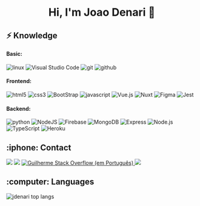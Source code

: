 <h1 align="center"> Hi, I'm Joao Denari 👋 </h1>

<h2>⚡ Knowledge </h2>
<div>
  <h4> Basic: </h4>
  <img src="https://img.shields.io/badge/Linux-FCC624?style=for-the-badge&logo=linux&logoColor=black" alt="linux">
  <img src="https://img.shields.io/badge/VisualStudioCode-0078d7.svg?style=for-the-badge&logo=visual-studio-code&logoColor=white" alt="Visual Studio Code"/>
  <img src="https://img.shields.io/badge/git-%23F05033.svg?style=for-the-badge&logo=git&logoColor=white" alt="git">
  <img src="https://img.shields.io/badge/github-%23121011.svg?style=for-the-badge&logo=github&logoColor=white" alt="github">

  <h4> Frontend: </h4>
  <img src="https://img.shields.io/badge/-HTML5-E96228?style=for-the-badge&logoColor=FFF&logo=html5" alt="html5">
  <img src="https://img.shields.io/badge/-CSS3-1572B6?style=for-the-badge&logoColor=FFF&logo=css3" alt="css3">
  <img src="https://img.shields.io/badge/Bootstrap-563D7C?style=for-the-badge&logo=bootstrap&logoColor=white" alt="BootStrap">
  <img src="https://img.shields.io/badge/-JavaScript-F2BF22?style=for-the-badge&logoColor=FFF&logo=javascript" alt="javascript">
  <img src="https://img.shields.io/badge/-Vue.js-4FC08D?style=for-the-badge&logoColor=FFF&logo=Vue.js" alt="Vue.js">
  <img src="https://img.shields.io/badge/-nuxt.js-000?style=for-the-badge&logo=nuxt.js" alt="Nuxt">
  <img src="https://img.shields.io/badge/figma-%23F24E1E.svg?style=for-the-badge&logo=figma&logoColor=white" alt="Figma"/>
  <img src="https://img.shields.io/badge/-jest-%23C21325?style=for-the-badge&logo=jest&logoColor=white" alt="Jest">

  <h4> Backend: </h4>
  <img src="https://img.shields.io/badge/-Python-3776AB?style=for-the-badge&logoColor=FFF&logo=Python" alt="python">
  <img src="https://img.shields.io/badge/node.js-6DA55F?style=for-the-badge&logo=node.js&logoColor=white" alt="NodeJS">
  <img src="https://img.shields.io/badge/firebase-%23039BE5.svg?style=for-the-badge&logo=firebase" alt="Firebase">
  <img src="https://img.shields.io/badge/MongoDB-%234ea94b.svg?style=for-the-badge&logo=mongodb&logoColor=white" alt="MongoDB"> 
  <img src="https://img.shields.io/badge/express.js-%23404d59.svg?style=for-the-badge&logo=express&logoColor=%2361DAFB" alt="Express">
  <img src="https://img.shields.io/badge/node.js-6DA55F?style=for-the-badge&logo=node.js&logoColor=white" alt="Node.js">
  <img src="https://img.shields.io/badge/typescript-%23007ACC.svg?style=for-the-badge&logo=typescript&logoColor=white" alt="TypeScript">
  <img src="https://img.shields.io/badge/heroku-%23430098.svg?style=for-the-badge&logo=heroku&logoColor=white" alt="Heroku">
 </div>

<h2>:iphone: Contact </h1>
<p>
  <a href="https://www.linkedin.com/in/jo%C3%A3o-vitor-denari-dos-santos/" target="_blank"><img src="https://img.shields.io/badge/-LinkedIn-%230077B5?style=for-the-badge&logo=linkedin&logoColor=white" target="_blank"></a> 
  <a href = "mailto:joao.denaris@gmail.com"><img src="https://img.shields.io/badge/-Gmail-%23333?style=for-the-badge&logo=gmail&logoColor=white" target="_blank"></a>
  <a href="https://stackoverflow.com/users/19805304/jo%c3%a3o-denari" target="_blank">
    <img src="https://img.shields.io/badge/-Stack%20Overflow-FE7A16?style=for-the-badge&logoColor=FFF&logo=Stack%20Overflow" alt="Guilherme Stack Overflow (em Português)">
  </a>
  <a href="https://instagram.com/joaodenari" target="_blank"><img src="https://img.shields.io/badge/-Instagram-%23E4405F?style=for-the-badge&logo=instagram&logoColor=white" target="_blank"></a>
</p>

<h2>:computer: Languages </h3>

![jdenari top langs](https://github-readme-stats.vercel.app/api/top-langs/?username=jdenari&layout=compact&theme=buefy)

